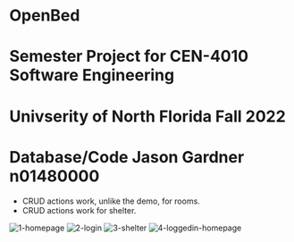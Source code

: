 # OpenBed
# Semester Project for CEN-4010 Software Engineering
# Univserity of North Florida Fall 2022
# Database/Code Jason Gardner n01480000

* CRUD actions work, unlike the demo, for rooms.
* CRUD actions work for shelter.

![1-homepage](https://user-images.githubusercontent.com/77986968/206921475-bb67cfb8-bc84-447b-a469-85e85283549d.PNG)
![2-login](https://user-images.githubusercontent.com/77986968/206921125-5049e873-b9e0-44b1-b98d-6485b25cd92b.PNG)
![3-shelter](https://user-images.githubusercontent.com/77986968/206921130-cc4bfea9-2ed1-42d7-afc8-4ca1f54a280b.PNG)
![4-loggedin-homepage](https://user-images.githubusercontent.com/77986968/206921238-5d4f4bdc-c712-4374-805a-df4b68e49fab.PNG)
